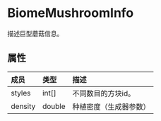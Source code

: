 # BiomeMushroomInfo
描述巨型蘑菇信息。
## 属性
| 成员 | 类型 | 描述 |
| :--- | :--- | :--- |
| styles | int[] | 不同数目的方块id。 |
| density | double | 种植密度（生成器参数） |
